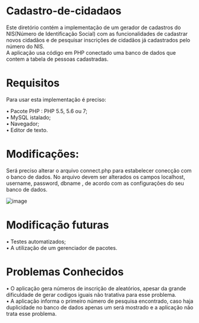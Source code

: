# Cadastro-de-cidadaos

Este diretório contém a implementação de um gerador de cadastros do NIS(Número de Identificação Social) com as funcionalidades de cadastrar novos cidadãos e de pesquisar inscrições de cidadãos já cadastrados pelo número do NIS.  
A aplicação usa código em PHP conectado uma banco de dados que contem a tabela de pessoas cadastradas.

# Requisitos
Para usar esta implementação é preciso:

• Pacote PHP : PHP 5.5, 5.6 ou 7;  
• MySQL istalado;  
• Navegador;  
• Editor de texto.  

# Modificações:

Será preciso alterar o arquivo connect.php para estabelecer conecção com o banco de dados. No arquivo devem ser alterados os campos localhost, username, password, dbname , de
acordo com as configurações do seu banco de dados.

![image](https://user-images.githubusercontent.com/34312201/118130873-3b0bcd80-b3d4-11eb-8b70-12a34213038c.png)

# Modificação futuras

• Testes automatizados;  
• A utilização de um gerenciador de pacotes.   

# Problemas Conhecidos

• O aplicação gera números de inscrição de aleatórios, apesar da grande dificuldade de gerar codigos iguais não tratativa para esse problema.  
• A aplicação informa o primeiro número de pesquisa encontrado, caso haja duplicidade no banco de dados apenas um será mostrado e a aplicação 
não trata esse problema.  

